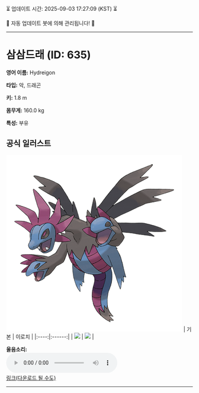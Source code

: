 
⏳ 업데이트 시간: 2025-09-03 17:27:09 (KST) ⏳

🤖 자동 업데이트 봇에 의해 관리됩니다! 🤖

---

# 삼삼드래 (ID: 635)
**영어 이름:** Hydreigon

**타입:** 악, 드래곤

**키:** 1.8 m

**몸무게:** 160.0 kg

**특성:** 부유

## 공식 일러스트
![](https://raw.githubusercontent.com/PokeAPI/sprites/master/sprites/pokemon/other/official-artwork/635.png)
| 기본 | 이로치 |
|:----:|:------:|
| <img src="http://play.pokemonshowdown.com/sprites/ani/hydreigon.gif" width="200"> | <img src="http://play.pokemonshowdown.com/sprites/ani-shiny/hydreigon.gif" width="200"> |

**울음소리:**<br><audio controls src="https://raw.githubusercontent.com/PokeAPI/cries/main/cries/pokemon/latest/635.ogg"></audio><br> [링크(다운로드 될 수도)](https://raw.githubusercontent.com/PokeAPI/cries/main/cries/pokemon/latest/635.ogg)


---
